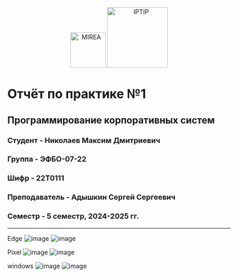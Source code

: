 <p align="center">
  <img src="https://www.mirea.ru/upload/medialibrary/c1a/MIREA_Gerb_Colour.jpg" alt="MIREA" width="80"/>
  <img src="https://www.mirea.ru/upload/medialibrary/26c/FTI_colour.jpg" alt="IPTIP" width="137"/> 
</p>

# Отчёт по практике №1

## Программирование корпоративных систем

### Студент - **Николаев Максим Дмитриевич**

### Группа - **ЭФБО-07-22**

### Шифр - **22Т0111**

### Преподаватель - **Адышкин Сергей Сергеевич**

### Семестр - 5 семестр, 2024-2025 гг.

---
Edge
![image](https://github.com/user-attachments/assets/f83ad999-6ca2-4c84-9cab-fd830b9d89d6)
![image](https://github.com/user-attachments/assets/d5af00b3-ee37-4392-ba45-b0f8e8ca18e5)

Pixel
![image](https://github.com/user-attachments/assets/92301ae5-a1ff-41be-9449-23a6ad6e90e5)
![image](https://github.com/user-attachments/assets/8ea74c63-8695-41c7-9622-1c6f00c432c5)

windows
![image](https://github.com/user-attachments/assets/6a42a91a-ef20-4e09-a99e-bee4eb9e6054)
![image](https://github.com/user-attachments/assets/de4487a7-f39c-485a-9ce9-c67735b6c374)

